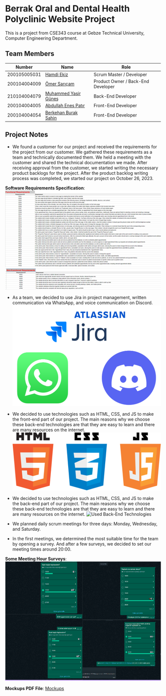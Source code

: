 # Berrak Oral and Dental Health Polyclinic Website Project
This is a project from CSE343 course at Gebze Technical University, Computer Engineering Department. 

## Team Members
| Number | Name | Role
| --- | --- | --- |
| 200105005031 | [Hamdi Ekiz](https://github.com/hamdyekiz) | Scrum Master / Developer
| 200104004009 | [Ömer Sarıçam](https://github.com/OmerSaricam) | Product Owner / Back-End Developer
| 210104004079 | [Muhammed Yasir Güneş](https://github.com/yasirgunes) | Back-End Developer
| 200104004005 | [Abdullah Enes Patır](https://github.com/enespatir07) | Front-End Developer
| 200104004054 | [Berkehan Burak Şahin](https://github.com/Berkehan1) | Front-End Developer


## Project Notes
- We found a customer for our project and received the requirements for the project from our customer. We gathered these requirements as a team and technically documented them. We held a meeting with the customer and shared the technical documentation we made. After receiving approval from the customer, we started writing the necessary product backlogs for the project. After the product backlog writing process was completed, we started our project on October 26, 2023.

 **Software Requirements Specification**:
 ![Functional Requirements](https://github.com/hamdyekiz/Berrak-Dentist-Web-Site/blob/main/Project%20Management/Project%20Files/Functional%20Requirements.PNG)
 ![Non-Functional Requirements](https://github.com/hamdyekiz/Berrak-Dentist-Web-Site/blob/main/Project%20Management/Project%20Files/Non-Functional%20Requirements.PNG)

- As a team, we decided to use Jira in project management, written communication via WhatsApp, and voice communication on Discord.
  ![Used Softwares](https://github.com/hamdyekiz/Berrak-Dentist-Web-Site/blob/main/Project%20Management/Project%20Files/used%20sofwares.PNG)
  
- We decided to use technologies such as HTML, CSS, and JS to make the front-end part of our project. The main reasons why we choose these back-end technologies are that they are easy to learn and there are many resources on the internet.
  ![Used Front-End Technologies](https://github.com/hamdyekiz/Berrak-Dentist-Web-Site/blob/main/Project%20Management/Project%20Files/front-end%20development.png)
  
- We decided to use technologies such as HTML, CSS, and JS to make the back-end part of our project. The main reasons why we choose these back-end technologies are that they are easy to learn and there are many resources on the internet.
  ![Used Back-End Technologies]()

- We planned daily scrum meetings for three days: Monday, Wednesday, and Saturday.
- In the first meetings, we determined the most suitable time for the team by opening a survey. And after a few surveys, we decided to set our meeting times around 20:00.
  
**Some Meeting Hour Surveys**:
  ![Meeting Hour Surveys](https://github.com/hamdyekiz/Berrak-Dentist-Web-Site/blob/main/Project%20Management/Project%20Files/merged%20some%20meeting%20hour%20surveys.PNG)
 
**Mockups PDF File**: [Mockups](https://github.com/hamdyekiz/Berrak-Dentist-Web-Site/blob/main/Project%20Management/Project%20Files/mockups.pdf)
 


